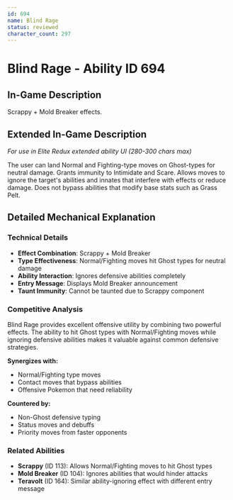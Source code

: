 ```yaml
---
id: 694
name: Blind Rage
status: reviewed
character_count: 297
---
```


# Blind Rage - Ability ID 694

## In-Game Description
Scrappy + Mold Breaker effects.

## Extended In-Game Description
*For use in Elite Redux extended ability UI (280-300 chars max)*

The user can land Normal and Fighting-type moves on Ghost-types for neutral damage. Grants immunity to Intimidate and Scare. Allows moves to ignore the target's abilities and innates that interfere with effects or reduce damage. Does not bypass abilities that modify base stats such as Grass Pelt.

## Detailed Mechanical Explanation

### Technical Details

- **Effect Combination**: Scrappy + Mold Breaker
- **Type Effectiveness**: Normal/Fighting moves hit Ghost types for neutral damage
- **Ability Interaction**: Ignores defensive abilities completely
- **Entry Message**: Displays Mold Breaker announcement
- **Taunt Immunity**: Cannot be taunted due to Scrappy component

### Competitive Analysis

Blind Rage provides excellent offensive utility by combining two powerful effects. The ability to hit Ghost types with Normal/Fighting moves while ignoring defensive abilities makes it valuable against common defensive strategies.

**Synergizes with:**
- Normal/Fighting type moves
- Contact moves that bypass abilities
- Offensive Pokemon that need reliability

**Countered by:**
- Non-Ghost defensive typing
- Status moves and debuffs
- Priority moves from faster opponents

### Related Abilities

- **Scrappy** (ID 113): Allows Normal/Fighting moves to hit Ghost types
- **Mold Breaker** (ID 104): Ignores abilities that would hinder attacks
- **Teravolt** (ID 164): Similar ability-ignoring effect with different entry message